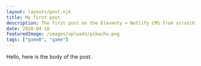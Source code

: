 ```yaml
---
layout: layouts/post.njk
title: My first post
description: The first post on the Eleventy + Netlify CMS from scratch blog
date: 2020-04-18
featuredImage: /images/uploads/pikachu.png
tags: ["gameB", "game"]
---
```


Hello, here is the body of the post.
